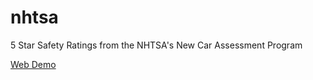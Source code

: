 # nhtsa
5 Star Safety Ratings from the NHTSA's New Car Assessment Program

[Web Demo](http://laminesissoko.com/nhtsa/)
